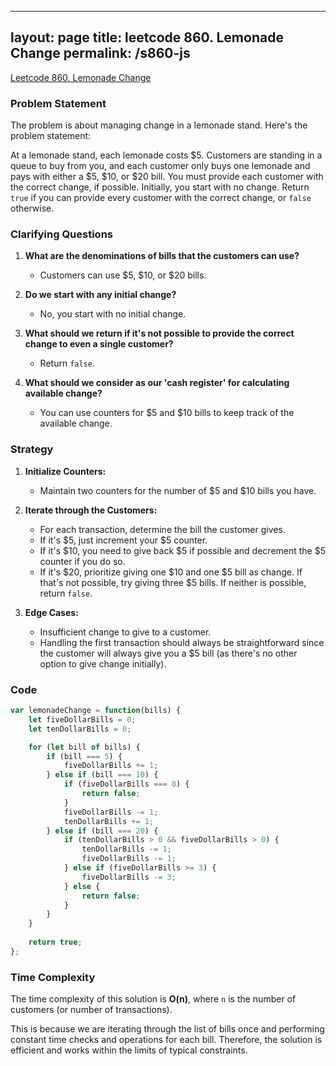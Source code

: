 
---
layout: page
title: leetcode 860. Lemonade Change
permalink: /s860-js
---
[Leetcode 860. Lemonade Change](https://algoadvance.github.io/algoadvance/l860)
### Problem Statement

The problem is about managing change in a lemonade stand. Here's the problem statement:

At a lemonade stand, each lemonade costs $5. Customers are standing in a queue to buy from you, and each customer only buys one lemonade and pays with either a $5, $10, or $20 bill. You must provide each customer with the correct change, if possible. Initially, you start with no change. Return `true` if you can provide every customer with the correct change, or `false` otherwise.

### Clarifying Questions

1. **What are the denominations of bills that the customers can use?**
   - Customers can use $5, $10, or $20 bills.

2. **Do we start with any initial change?**
   - No, you start with no initial change.

3. **What should we return if it's not possible to provide the correct change to even a single customer?**
   - Return `false`.

4. **What should we consider as our 'cash register' for calculating available change?**
   - You can use counters for $5 and $10 bills to keep track of the available change.

### Strategy

1. **Initialize Counters:**
   - Maintain two counters for the number of $5 and $10 bills you have.

2. **Iterate through the Customers:**
   - For each transaction, determine the bill the customer gives.
   - If it's $5, just increment your $5 counter.
   - If it's $10, you need to give back $5 if possible and decrement the $5 counter if you do so.
   - If it's $20, prioritize giving one $10 and one $5 bill as change. If that's not possible, try giving three $5 bills. If neither is possible, return `false`.

3. **Edge Cases:**
   - Insufficient change to give to a customer.
   - Handling the first transaction should always be straightforward since the customer will always give you a $5 bill (as there's no other option to give change initially).

### Code

```javascript
var lemonadeChange = function(bills) {
    let fiveDollarBills = 0;
    let tenDollarBills = 0;

    for (let bill of bills) {
        if (bill === 5) {
            fiveDollarBills += 1;
        } else if (bill === 10) {
            if (fiveDollarBills === 0) {
                return false;
            }
            fiveDollarBills -= 1;
            tenDollarBills += 1;
        } else if (bill === 20) {
            if (tenDollarBills > 0 && fiveDollarBills > 0) {
                tenDollarBills -= 1;
                fiveDollarBills -= 1;
            } else if (fiveDollarBills >= 3) {
                fiveDollarBills -= 3;
            } else {
                return false;
            }
        }
    }
    
    return true;
};
```

### Time Complexity

The time complexity of this solution is **O(n)**, where `n` is the number of customers (or number of transactions). 

This is because we are iterating through the list of bills once and performing constant time checks and operations for each bill. Therefore, the solution is efficient and works within the limits of typical constraints.